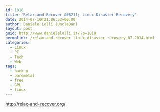 ```yaml
---
id: 1818
title: 'Relax-and-Recover &#8211; Linux Disaster Recovery'
date: 2014-07-10T21:06:53+00:00
author: Daniele Lolli (UncleDan)
layout: post
guid: http://www.danielelolli.it/?p=1818
permalink: /relax-and-recover-linux-disaster-recovery-07-2014.html
categories:
  - Linux
  - PC
  - Tech
  - Web
tags:
  - backup
  - baremetal
  - free
  - GPL
  - linux
---
```

<http://relax-and-recover.org/>